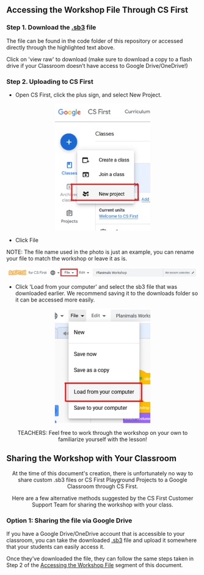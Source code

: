 ## Accessing the Workshop File Through CS First

<!--- INSERT YOUR OWN .sb3 FILE IN THE PARENTHESIS!! THIS IS 1/3 LINKS YOU MUST REPLACE--->
### Step 1. Download the [.sb3](https://github.com/TAP-GGC/NinjaTurtles/blob/main/Code/Complete%20Code%20for%20the%20Game.sb3) file

The file can be found in the code folder of this repository or accessed directly through the highlighted text above. 

Click on 'view raw' to download (make sure to download a copy to a flash drive if your Classroom doesn’t have access to Google Drive/OneDrive!)

### Step 2. Uploading to CS First

*	Open CS First, click the plus sign, and select New Project.
  
<p align="center">
<img src = "/media/Technology/CS FIRST/cs first new project.png" width="250">
</p>

* Click File

NOTE: The file name used in the photo is just an example, you can rename your file to match the workshop or leave it as is.

<p align="center">
<img src = "/media/Technology/CS FIRST/csfirst file.png" width="700">
</p>

* Click 'Load from your computer' and select the sb3 file that was downloaded earlier. We recommend saving it to the downloads folder so it can be accessed more easily.

<p align="center">
<img src = "/media/Technology/CS FIRST/csfirst load from computer.png" width="250">
</p>

<p align="center">
TEACHERS: Feel free to work through the workshop on your own to familiarize yourself with the lesson!
</p>

## Sharing the Workshop with Your Classroom

<p align="center">
At the time of this document's creation, there is unfortunately no way to share custom .sb3 files or CS First Playground Projects to a Google Classroom through CS First. 
</p>
<p align="center">
Here are a few alternative methods suggested by the CS First Customer Support Team for sharing the workshop with your class.
</p>

### Option 1: Sharing the file via Google Drive

If you have a Google Drive/OneDrive account that is accessible to your classroom, you can take the downloaded [.sb3](https://github.com/TAP-GGC/NinjaTurtles/blob/main/Code/Complete%20Code%20for%20the%20Game.sb3) file and upload it somewhere that your students can easily access it. 

<!--- CONTRIBUTORS: REMEMBER TO UPDATE THIS LINK!! 2/3--->

Once they’ve downloaded the file, they can follow the same steps taken in Step 2 of the [Accessing the Workshop File](#step-2-uploading-to-cs-first) segment of this document. 



